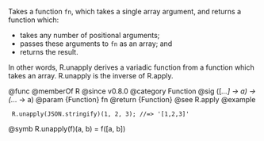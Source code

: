 Takes a function `fn`, which takes a single array argument, and returns a
function which:

  - takes any number of positional arguments;
  - passes these arguments to `fn` as an array; and
  - returns the result.

In other words, R.unapply derives a variadic function from a function which
takes an array. R.unapply is the inverse of R.apply.

@func
@memberOf R
@since v0.8.0
@category Function
@sig ([*...] -> a) -> (*... -> a)
@param {Function} fn
@return {Function}
@see R.apply
@example

     R.unapply(JSON.stringify)(1, 2, 3); //=> '[1,2,3]'
@symb R.unapply(f)(a, b) = f([a, b])
